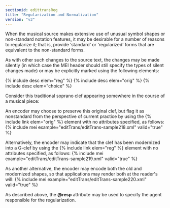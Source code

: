 ```yaml
---
sectionid: edittransReg
title: "Regularization and Normalization"
version: "v3"
---
```


When the musical source makes extensive use of unusual symbol shapes or non-standard notation features, it may be desirable for a number of reasons to regularize it; that is, provide ‘standard’ or ‘regularized’ forms that are equivalent to the non-standard forms.

As with other such changes to the source text, the changes may be made silently (in which case the MEI header should still specify the types of silent changes made) or may be explicitly marked using the following elements:

  
{% include desc elem="reg" %} 
{% include desc elem="orig" %} 
{% include desc elem="choice" %} 
 

Consider this traditional soprano clef appearing somewhere in the course of a musical piece:  

An encoder may choose to preserve this original clef, but flag it as nonstandard from the perspective of current practice by using the {% include link elem="orig" %} element with no attributes specified, as follows:
{% include mei example="editTrans/editTrans-sample218.xml" valid="true" %}
    
Alternatively, the encoder may indicate that the clef has been modernized into a G-clef by using the {% include link elem="reg" %} element with no attributes specified, as follows:
{% include mei example="editTrans/editTrans-sample219.xml" valid="true" %}
    
As another alternative, the encoder may encode both the old and modernized shapes, so that applications may render both at the reader's will:
{% include mei example="editTrans/editTrans-sample220.xml" valid="true" %}
    
As described above, the **@resp** attribute may be used to specify the agent responsible for the regularization.
